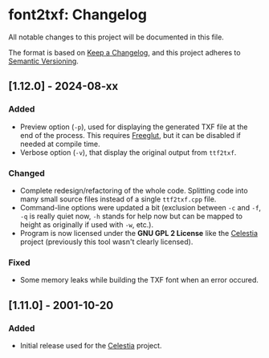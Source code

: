 # font2txf: Changelog

All notable changes to this project will be documented in this file.

The format is based on [Keep a Changelog](https://keepachangelog.com/en/1.0.0/),
and this project adheres to [Semantic Versioning](https://semver.org/spec/v2.0.0.html).
  
## [1.12.0] - 2024-08-xx

### Added

- Preview option (`-p`), used for displaying the generated TXF file at the
  end of the process. This requires [Freeglut](https://freeglut.sourceforge.net/),
  but it can be disabled if needed at compile time.
- Verbose option (`-v`), that display the original output from `ttf2txf`.

### Changed

- Complete redesign/refactoring of the whole code. Splitting code into many
  small source files instead of a single `ttf2txf.cpp` file.
- Command-line options were updated a bit (exclusion between `-c` and `-f`,
  `-q` is really quiet now, `-h` stands for help now but can be mapped to 
  height as originally if used with `-w`, etc.).
- Program is now licensed under the **GNU GPL 2 License** like the
  [Celestia](https://celestiaproject.space/) project (previously this tool
  wasn't clearly licensed).

### Fixed

- Some memory leaks while building the TXF font when an error occured.

## [1.11.0] - 2001-10-20

### Added
- Initial release used for the [Celestia](https://celestiaproject.space/) project.
